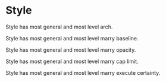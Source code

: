 # Style

Style has most general and most level arch.

Style has most general and most level marry baseline.

Style has most general and most level marry opacity.

Style has most general and most level marry cap limit.

Style has most general and most level marry execute certainty.